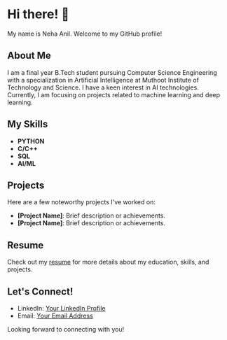 

# Hi there! 👋

My name is Neha Anil. Welcome to my GitHub profile!

## About Me
I am a final year B.Tech student pursuing Computer Science Engineering with a specialization in Artificial Intelligence at Muthoot Institute of Technology and Science. I have a keen interest in AI technologies. Currently, I am focusing on projects related to machine learning and deep learning.

## My Skills
- **PYTHON**
- **C/C++**
- **SQL** 
- **AI/ML** 
## Projects
Here are a few noteworthy projects I've worked on:

- **[Project Name]**: Brief description or achievements.
- **[Project Name]**: Brief description or achievements.



## Resume
Check out my [resume](link-to-resume) for more details about my education, skills, and projects.

## Let's Connect!
- LinkedIn: [Your LinkedIn Profile](https://www.linkedin.com/in/neha-anil-12a3ba205/)
- Email: [Your Email Address](mailto:nehaan2024@gamil.com)


Looking forward to connecting with you!

